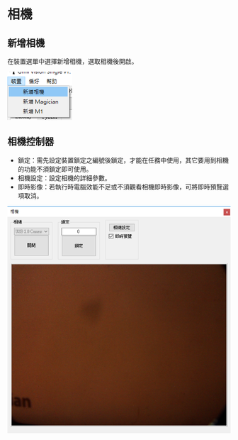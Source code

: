 # 相機

##	新增相機

在裝置選單中選擇新增相機，選取相機後開啟。

![](image/new.png)

##	相機控制器

- 鎖定：需先設定裝置鎖定之編號後鎖定，才能在任務中使用，其它要用到相機的功能不須鎖定即可使用。
- 相機設定：設定相機的詳細參數。
- 即時影像：若執行時電腦效能不足或不須觀看相機即時影像，可將即時預覽選項取消。

![](image/controller.png)
